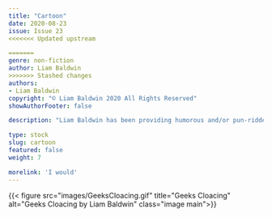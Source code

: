 ```yaml
---
title: "Cartoon"
date: 2020-08-23
issue: Issue 23
<<<<<<< Updated upstream

=======
genre: non-fiction
author: Liam Baldwin
>>>>>>> Stashed changes
authors:
- Liam Baldwin
copyright: "© Liam Baldwin 2020 All Rights Reserved"
showAuthorFooter: false

description: "Liam Baldwin has been providing humorous and/or pun-ridden art (and occasionally fiction) to Mythaxis since the beginning, and long may he continue. As for right now, who'd enjoy a short, informative dissertation with a dose of classic scifi to it?"

type: stock
slug: cartoon
featured: false
weight: 7

morelink: 'I would'
---
```


{{< figure src="images/GeeksCloacing.gif" title="Geeks Cloacing" alt="Geeks Cloacing by Liam Baldwin" class="image main">}}